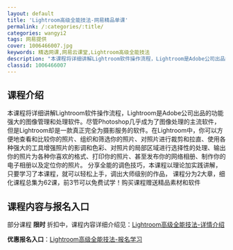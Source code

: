 ```yaml
---
layout: default
title: 'Lightroom高级全能技法-网易精品单课'
permalink: /:categories/:title/
categories: wangyi2
tags: 网易提供
cover: 1006466007.jpg
keywords: 精选网课,网易云课堂,Lightroom高级全能技法
description: "本课程将详细讲解Lightroom软件操作流程，Lightroom是Adobe公司出品的功能强大的图像管理和处理软件。尽管Photoshop几乎成为了图像处理的主流软件，但是Lightroo"
classid: 1006466007
---
```


## 课程介绍

本课程将详细讲解Lightroom软件操作流程，Lightroom是Adobe公司出品的功能强大的图像管理和处理软件。尽管Photoshop几乎成为了图像处理的主流软件，但是Lightroom却是一款真正完全为摄影服务的软件。在Lightroom中，你可以方便地查看和比较你的照片、组织和筛选你的照片、对照片进行裁剪和拉直、使用各种强大的工具增强照片的影调和色彩、对照片的局部区域进行选择性的处理、输出你的照片为各种你喜欢的格式、打印你的照片、甚至发布你的网络相册、制作你的电子相册以及定位你的照片。
分享全能的调色技巧，本课程以理论加实践讲解，只要学习了本课程，就可以轻松上手，调出大师级别的作品，
课程分为2大章，细化课程总集为62课，前3节可以免费试学！购买课程赠送精品素材和软件

## 课程内容与报名入口

部分课程 **限时** 折扣中，课程内容详细介绍见：[Lightroom高级全能技法-详情介绍](https://study.163.com/course/introduction/1006466007.htm?share=1&shareId=1025206652&utm_campaign=share&utm_medium=iphoneShare&utm_source=&utm_u=1025206652)

**优惠报名入口**：[Lightroom高级全能技法-报名学习](https://study.163.com/course/introduction/1006466007.htm?share=1&shareId=1025206652&utm_campaign=share&utm_medium=iphoneShare&utm_source=&utm_u=1025206652)

